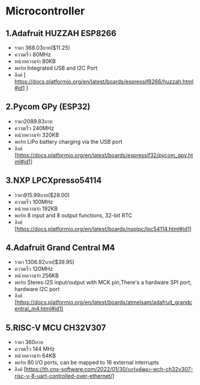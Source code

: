# Microcontroller
## 1.Adafruit HUZZAH ESP8266
- ราคา 368.03บาท($11.25)
- ความเร็ว 80MHz
- หน่วยความจำ 80KB
- พอร์ท Integrated USB and I2C Port
- ลิงค์ [ https://docs.platformio.org/en/latest/boards/espressif8266/huzzah.html#id1 ]
## 2.Pycom GPy (ESP32)
- ราคา2089.83บาท
- ความเร็ว 240MHz
- หน่วยความจำ 320KB
- พอร์ท LiPo battery charging via the USB port
- ลิงค์ [https://docs.platformio.org/en/latest/boards/espressif32/pycom_gpy.html#id1]
## 3.NXP LPCXpresso54114
- ราคา915.99บาท($28.00)
- ความเร็ว 100MHz
- หน่วยความจำ 192KB
- พอร์ท 8 input and 8 output functions, 32-bit RTC
- ลิงค์ [https://docs.platformio.org/en/latest/boards/nxplpc/lpc54114.html#id1]
## 4.Adafruit Grand Central M4
- ราคา 1306.92บาท($39.95)
- ความเร็ว 120MHz
- หน่วยความจำ 256KB
- พอร์ท Stereo I2S input/output with MCK pin,There's a hardware SPI port, hardware I2C port
- ลิงค์ [https://docs.platformio.org/en/latest/boards/atmelsam/adafruit_grandcentral_m4.html#id1]
## 5.RISC-V MCU CH32V307
- ราคา 360บาท
- ความเร็ว 144 MHz
- หน่วยความจำ 64KB 
- พอร์ท 80 I/O ports, can be mapped to 16 external interrupts
- ลิงค์ [https://th.cnx-software.com/2022/01/30/บอร์ดพัฒนา-wch-ch32v307-risc-v-8-uart-controlled-over-ethernet/]
